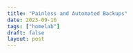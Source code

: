 ```yaml
---
title: "Painless and Automated Backups"
date: 2023-09-16
tags: ["homelab"]
draft: false
layout: post
---
```

